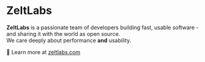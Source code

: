 # ZeltLabs

**ZeltLabs** is a passionate team of developers building fast, usable software - and sharing it with the world as open source.  
We care deeply about performance **and** usability.

🔎 Learn more at [zeltlabs.com](https://zeltlabs.com)
